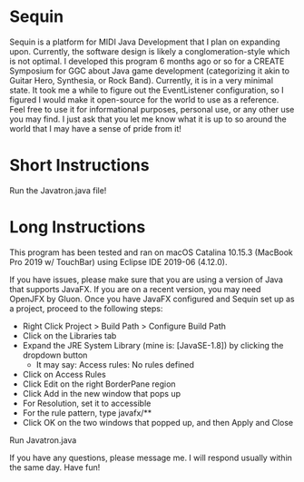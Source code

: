 # Sequin

Sequin is a platform for MIDI Java Development that I plan on expanding upon.  Currently, the software design is likely a conglomeration-style which is not optimal.  I developed this program 6 months ago or so for a CREATE Symposium for GGC about Java game development (categorizing it akin to Guitar Hero, Synthesia, or Rock Band).  Currently, it is in a very minimal state.  It took me a while to figure out the EventListener configuration, so I figured I would make it open-source for the world to use as a reference.  Feel free to use it for informational purposes, personal use, or any other use you may find.  I just ask that you let me know what it is up to so around the world that I may have a sense of pride from it!

# Short Instructions

Run the Javatron.java file!

# Long Instructions

This program has been tested and ran on macOS Catalina 10.15.3 (MacBook Pro 2019 w/ TouchBar) using Eclipse IDE 2019-06 (4.12.0).

If you have issues, please make sure that you are using a version of Java that supports JavaFX.  If you are on a recent version, you may need OpenJFX by Gluon.  Once you have JavaFX configured and Sequin set up as a project, proceed to the following steps:

- Right Click Project > Build Path > Configure Build Path
- Click on the Libraries tab
- Expand the JRE System Library (mine is: [JavaSE-1.8]) by clicking the dropdown button
  - It may say: Access rules: No rules defined
- Click on Access Rules
- Click Edit on the right BorderPane region
- Click Add in the new window that pops up
- For Resolution, set it to accessible
- For the rule pattern, type javafx/**
- Click OK on the two windows that popped up, and then Apply and Close

Run Javatron.java

If you have any questions, please message me.  I will respond usually within the same day.  Have fun!
